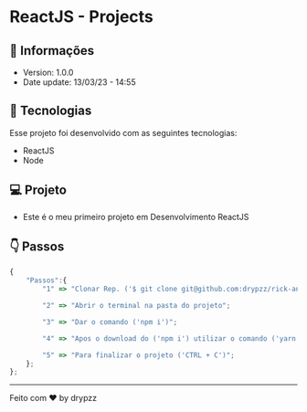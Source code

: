 # ReactJS - Projects

## 📰 Informações

- Version: 1.0.0
- Date update: 13/03/23 - 14:55

## 🚀 Tecnologias

Esse projeto foi desenvolvido com as seguintes tecnologias:

- ReactJS
- Node

## 💻 Projeto

- Este é o meu primeiro projeto em Desenvolvimento ReactJS

## 👇 Passos

```js
{
    "Passos":{
        "1" => "Clonar Rep. ('$ git clone git@github.com:drypzz/rick-and-morty-api.git')";

        "2" => "Abrir o terminal na pasta do projeto";

        "3" => "Dar o comando ('npm i')";

        "4" => "Apos o download do ('npm i') utilizar o comando ('yarn start') para dar inicio ao projeto";

        "5" => "Para finalizar o projeto ('CTRL + C')";
    };
};
```

---

Feito com ♥ by drypzz
